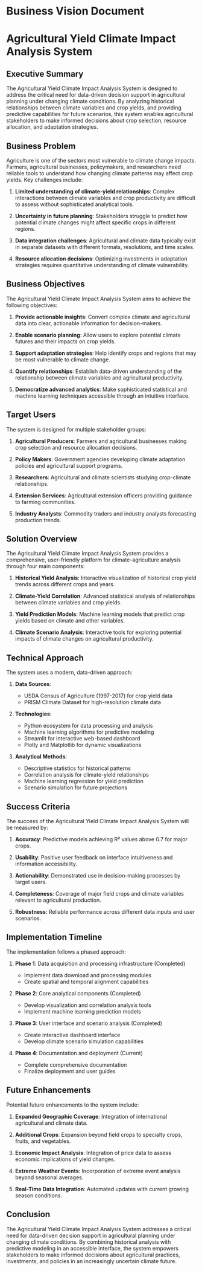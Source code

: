 # Business Vision Document
# Agricultural Yield Climate Impact Analysis System

## Executive Summary

The Agricultural Yield Climate Impact Analysis System is designed to address the critical need for data-driven decision support in agricultural planning under changing climate conditions. By analyzing historical relationships between climate variables and crop yields, and providing predictive capabilities for future scenarios, this system enables agricultural stakeholders to make informed decisions about crop selection, resource allocation, and adaptation strategies.

## Business Problem

Agriculture is one of the sectors most vulnerable to climate change impacts. Farmers, agricultural businesses, policymakers, and researchers need reliable tools to understand how changing climate patterns may affect crop yields. Key challenges include:

1. **Limited understanding of climate-yield relationships**: Complex interactions between climate variables and crop productivity are difficult to assess without sophisticated analytical tools.

2. **Uncertainty in future planning**: Stakeholders struggle to predict how potential climate changes might affect specific crops in different regions.

3. **Data integration challenges**: Agricultural and climate data typically exist in separate datasets with different formats, resolutions, and time scales.

4. **Resource allocation decisions**: Optimizing investments in adaptation strategies requires quantitative understanding of climate vulnerability.

## Business Objectives

The Agricultural Yield Climate Impact Analysis System aims to achieve the following objectives:

1. **Provide actionable insights**: Convert complex climate and agricultural data into clear, actionable information for decision-makers.

2. **Enable scenario planning**: Allow users to explore potential climate futures and their impacts on crop yields.

3. **Support adaptation strategies**: Help identify crops and regions that may be most vulnerable to climate change.

4. **Quantify relationships**: Establish data-driven understanding of the relationship between climate variables and agricultural productivity.

5. **Democratize advanced analytics**: Make sophisticated statistical and machine learning techniques accessible through an intuitive interface.

## Target Users

The system is designed for multiple stakeholder groups:

1. **Agricultural Producers**: Farmers and agricultural businesses making crop selection and resource allocation decisions.

2. **Policy Makers**: Government agencies developing climate adaptation policies and agricultural support programs.

3. **Researchers**: Agricultural and climate scientists studying crop-climate relationships.

4. **Extension Services**: Agricultural extension officers providing guidance to farming communities.

5. **Industry Analysts**: Commodity traders and industry analysts forecasting production trends.

## Solution Overview

The Agricultural Yield Climate Impact Analysis System provides a comprehensive, user-friendly platform for climate-agriculture analysis through four main components:

1. **Historical Yield Analysis**: Interactive visualization of historical crop yield trends across different crops and years.

2. **Climate-Yield Correlation**: Advanced statistical analysis of relationships between climate variables and crop yields.

3. **Yield Prediction Models**: Machine learning models that predict crop yields based on climate and other variables.

4. **Climate Scenario Analysis**: Interactive tools for exploring potential impacts of climate changes on agricultural productivity.

## Technical Approach

The system uses a modern, data-driven approach:

1. **Data Sources**:
   - USDA Census of Agriculture (1997-2017) for crop yield data
   - PRISM Climate Dataset for high-resolution climate data

2. **Technologies**:
   - Python ecosystem for data processing and analysis
   - Machine learning algorithms for predictive modeling
   - Streamlit for interactive web-based dashboard
   - Plotly and Matplotlib for dynamic visualizations

3. **Analytical Methods**:
   - Descriptive statistics for historical patterns
   - Correlation analysis for climate-yield relationships
   - Machine learning regression for yield prediction
   - Scenario simulation for future projections

## Success Criteria

The success of the Agricultural Yield Climate Impact Analysis System will be measured by:

1. **Accuracy**: Predictive models achieving R² values above 0.7 for major crops.

2. **Usability**: Positive user feedback on interface intuitiveness and information accessibility.

3. **Actionability**: Demonstrated use in decision-making processes by target users.

4. **Completeness**: Coverage of major field crops and climate variables relevant to agricultural production.

5. **Robustness**: Reliable performance across different data inputs and user scenarios.

## Implementation Timeline

The implementation follows a phased approach:

1. **Phase 1**: Data acquisition and processing infrastructure (Completed)
   - Implement data download and processing modules
   - Create spatial and temporal alignment capabilities

2. **Phase 2**: Core analytical components (Completed)
   - Develop visualization and correlation analysis tools
   - Implement machine learning prediction models

3. **Phase 3**: User interface and scenario analysis (Completed)
   - Create interactive dashboard interface
   - Develop climate scenario simulation capabilities

4. **Phase 4**: Documentation and deployment (Current)
   - Complete comprehensive documentation
   - Finalize deployment and user guides

## Future Enhancements

Potential future enhancements to the system include:

1. **Expanded Geographic Coverage**: Integration of international agricultural and climate data.

2. **Additional Crops**: Expansion beyond field crops to specialty crops, fruits, and vegetables.

3. **Economic Impact Analysis**: Integration of price data to assess economic implications of yield changes.

4. **Extreme Weather Events**: Incorporation of extreme event analysis beyond seasonal averages.

5. **Real-Time Data Integration**: Automated updates with current growing season conditions.

## Conclusion

The Agricultural Yield Climate Impact Analysis System addresses a critical need for data-driven decision support in agricultural planning under changing climate conditions. By combining historical analysis with predictive modeling in an accessible interface, the system empowers stakeholders to make informed decisions about agricultural practices, investments, and policies in an increasingly uncertain climate future.